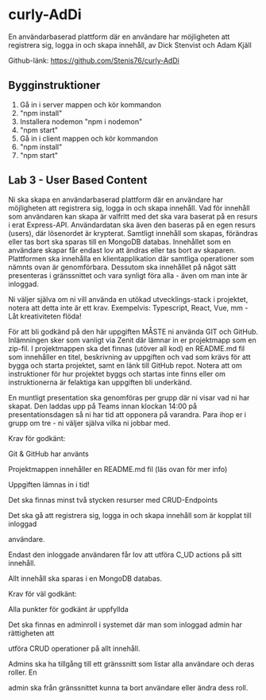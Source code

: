 # curly-AdDi
En användarbaserad plattform där en användare har möjligheten att registrera sig, logga in och skapa innehåll, av Dick Stenvist och Adam Kjäll


Github-länk: https://github.com/Stenis76/curly-AdDi

## Bygginstruktioner

1. Gå in i server mappen och kör kommandon
2. "npm install"
3. Installera nodemon "npm i nodemon"
4. "npm start"
5. Gå in i client mappen och kör kommandon
6. "npm install"
7. "npm start"

## Lab 3 - User Based Content

Ni ska skapa en användarbaserad plattform där en användare har möjligheten att registrera sig, logga in och skapa innehåll. Vad för innehåll som användaren kan skapa är valfritt med det ska vara baserat på en resurs i erat Express-API. Användardatan ska även den baseras på en egen resurs (users), där lösenordet är krypterat. Samtligt innehåll som skapas, förändras eller tas bort ska sparas till en MongoDB databas. Innehållet som en användare skapar får endast lov att ändras eller tas bort av skaparen. Plattformen ska innehålla en klientapplikation där samtliga operationer som nämnts ovan är genomförbara. Dessutom ska innehållet på något sätt presenteras i gränssnittet och vara synligt föra alla - även om man inte är inloggad.

Ni väljer själva om ni vill använda en utökad utvecklings-stack i projektet, notera att detta inte är ett krav. Exempelvis: Typescript, React, Vue, mm - Låt kreativiteten flöda!

För att bli godkänd på den här uppgiften MÅSTE ni använda GIT och GitHub. Inlämningen sker som vanligt via Zenit där lämnar in er projektmapp som en zip-fil. I projektmappen ska det finnas (utöver all kod) en README.md fil som innehåller en titel, beskrivning av uppgiften och vad som krävs för att bygga och starta projektet, samt en länk till GitHub repot. Notera att om instruktioner för hur projektet byggs och startas inte finns eller om instruktionerna är felaktiga kan uppgiften bli underkänd.

En muntligt presentation ska genomföras per grupp där ni visar vad ni har skapat. Den laddas upp på Teams innan klockan 14:00 på presentationsdagen så ni har tid att opponera på varandra. Para ihop er i grupp om tre - ni väljer själva vilka ni jobbar med.

Krav för godkänt:

Git & GitHub har använts

Projektmappen innehåller en README.md fil (läs ovan för mer info)

Uppgiften lämnas in i tid!

Det ska finnas minst två stycken resurser med CRUD-Endpoints

Det ska gå att registrera sig, logga in och skapa innehåll som är kopplat till inloggad

användare.

Endast den inloggade användaren får lov att utföra C_UD actions på sitt innehåll.

Allt innehåll ska sparas i en MongoDB databas.

 

Krav för väl godkänt:

Alla punkter för godkänt är uppfyllda

Det ska finnas en adminroll i systemet där man som inloggad admin har rättigheten att

utföra CRUD operationer på allt innehåll.

Admins ska ha tillgång till ett gränssnitt som listar alla användare och deras roller. En

admin ska från gränssnittet kunna ta bort användare eller ändra dess roll.

